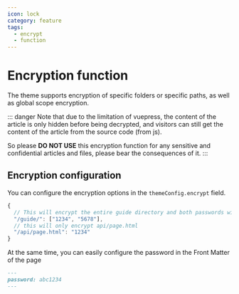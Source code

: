 ```yaml
---
icon: lock
category: feature
tags:
  - encrypt
  - function
---
```


# Encryption function

The theme supports encryption of specific folders or specific paths, as well as global scope encryption.

::: danger
Note that due to the limitation of vuepress, the content of the article is only hidden before being decrypted, and visitors can still get the content of the article from the source code (from js).

So please **DO NOT USE** this encryption function for any sensitive and confidential articles and files, please bear the consequences of it.
:::

## Encryption configuration

You can configure the encryption options in the `themeConfig.encrypt` field.

```js
{
  // This will encrypt the entire guide directory and both passwords will be available
  "/guide/": ["1234", "5678"],
  // this will only encrypt api/page.html
  "/api/page.html": "1234"
}
```

At the same time, you can easily configure the password in the Front Matter of the page

```md
---
password: abc1234
---
```
